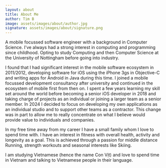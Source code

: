 ```yaml
---
layout: about
title: About Me
author: Tim B
image: assets/images/about/author.jpg
signature: assets/images/about/signature.png
---
```


A mobile focussed software engineer with a background in Computer Science. I've always had a strong interest in computing and programming since childhood. Opting to study Computing and then Computer Science at the University of Nottingham before going into industry. 

I found that I had significant interest in the mobile software ecosystem in 2011/2012, developing software for iOS using the iPhone 3gs in Objective-C and writing apps for Android in Java during this time. I joined a mobile focussed development consultancy after university and continued in the ecosystem of mobile first from then on. I spent a few years learning my skill set around the world before becoming a senior iOS developer in 2018 and taking charge of projects as an individual or joining a larger team as a senior member. In 2024 I decided to focus on developing my own applications as an individual studio and to support other teams as a contractor. This change was in part to allow me to really concentrate on what I believe would provide value to individuals and companies.

In my free time away from my career I have a small family whom I love to spend time with. I have an interest in fitness with overall health, activity and longevity as a goal. This is achieved through a passion for middle distance Running, strength workouts and seasonal interests like Skiing. 

I am studying Vietnamese (hence the name Con Vịt) and love to spend time in Vietnam and talking to Vietnamese people in their language.